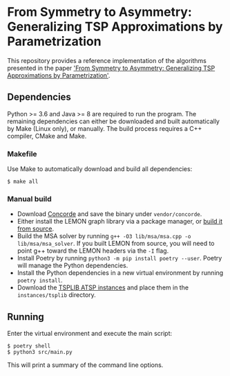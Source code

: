 # From Symmetry to Asymmetry: Generalizing TSP Approximations by Parametrization

This repository provides a reference implementation of the algorithms presented in the paper ['From Symmetry to Asymmetry: Generalizing TSP Approximations by Parametrization'](https://arxiv.org/abs/1911.02453).

## Dependencies
Python >= 3.6 and Java >= 8 are required to run the program. The remaining dependencies can either be downloaded and built automatically by Make (Linux only), or manually. The build process requires a C++ compiler, CMake and Make.

### Makefile
Use Make to automatically download and build all dependencies:
```
$ make all
```

### Manual build
- Download [Concorde](http://www.math.uwaterloo.ca/tsp/concorde/downloads/downloads.htm) and save the binary under `vendor/concorde`.
- Either install the LEMON graph library via a package manager, or [build it from source](https://lemon.cs.elte.hu/trac/lemon/wiki/Downloads).
- Build the MSA solver by running `g++ -O3 lib/msa/msa.cpp -o lib/msa/msa_solver`. If you built LEMON from source, you will need to point g++ toward the LEMON headers via the `-I` flag.
- Install Poetry by running `python3 -m pip install poetry --user`. Poetry will manage the Python dependencies.
- Install the Python dependencies in a new virtual environment by running `poetry install`.
- Download the [TSPLIB ATSP instances](http://comopt.ifi.uni-heidelberg.de/software/TSPLIB95/atsp/ALL_atsp.tar) and place them in the `instances/tsplib` directory.

## Running
Enter the virtual environment and execute the main script:
```
$ poetry shell
$ python3 src/main.py
```
This will print a summary of the command line options.
